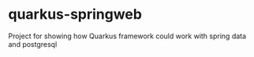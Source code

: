 # quarkus-springweb
Project for showing how Quarkus framework could work with spring data and postgresql
